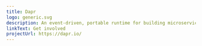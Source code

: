 ```yaml
---
title: Dapr
logo: generic.svg
description: An event-driven, portable runtime for building microservices on cloud and edge
linkText: Get involved
projectUrl: https://dapr.io/
---
```

